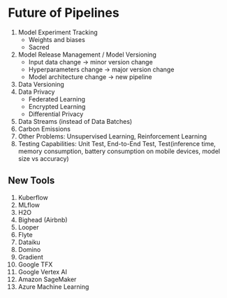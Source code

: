 # Future of Pipelines

1. Model Experiment Tracking
    - Weights and biases
    - Sacred
2. Model Release Management / Model Versioning
    - Input data change -> minor version change
    - Hyperparameters change -> major version change
    - Model architecture change -> new pipeline
3. Data Versioning
4. Data Privacy
    - Federated Learning
    - Encrypted Learning
    - Differential Privacy
5. Data Streams (instead of Data Batches)
6. Carbon Emissions
7. Other Problems: Unsupervised Learning, Reinforcement Learning
8. Testing Capabilities: Unit Test, End-to-End Test, Test(inference time, memory consumption, battery consumption on mobile devices, model size vs accuracy)


## New Tools
1. Kuberflow
2. MLflow
3. H2O
4. Bighead (Airbnb)
5. Looper
6. Flyte
7. Dataiku
8. Domino
9. Gradient
10. Google TFX
11. Google Vertex AI
12. Amazon SageMaker
13. Azure Machine Learning
